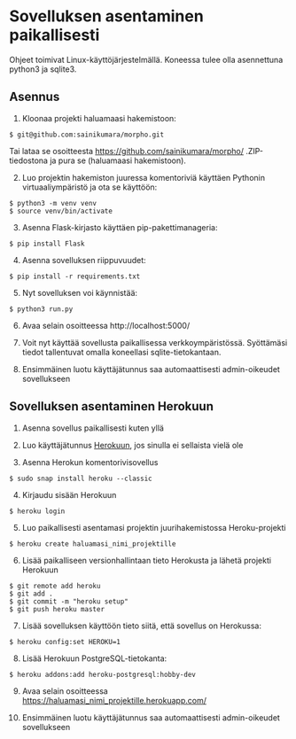 # Sovelluksen asentaminen paikallisesti

Ohjeet toimivat Linux-käyttöjärjestelmällä. Koneessa tulee olla asennettuna python3 ja sqlite3.

## Asennus

1. Kloonaa projekti haluamaasi hakemistoon:
```
$ git@github.com:sainikumara/morpho.git
```
Tai lataa se osoitteesta https://github.com/sainikumara/morpho/ .ZIP-tiedostona ja pura se (haluamaasi hakemistoon).

2. Luo projektin hakemiston juuressa komentoriviä käyttäen Pythonin virtuaaliympäristö ja ota se käyttöön:
```
$ python3 -m venv venv
$ source venv/bin/activate
```

3. Asenna Flask-kirjasto käyttäen pip-pakettimanageria:
```
$ pip install Flask
```

4. Asenna sovelluksen riippuvuudet:
```
$ pip install -r requirements.txt
```

5. Nyt sovelluksen voi käynnistää:
```
$ python3 run.py
```

6. Avaa selain osoitteessa http://localhost:5000/

7. Voit nyt käyttää sovellusta paikallisessa verkkoympäristössä. Syöttämäsi tiedot tallentuvat omalla koneellasi sqlite-tietokantaan.

8. Ensimmäinen luotu käyttäjätunnus saa automaattisesti admin-oikeudet sovellukseen


## Sovelluksen asentaminen Herokuun

1. Asenna sovellus paikallisesti kuten yllä

2. Luo käyttäjätunnus [Herokuun](https://www.heroku.com/), jos sinulla ei sellaista vielä ole

3. Asenna Herokun komentorivisovellus
```
$ sudo snap install heroku --classic
```

4. Kirjaudu sisään Herokuun
```
$ heroku login
```

5. Luo paikallisesti asentamasi projektin juurihakemistossa Heroku-projekti
```
$ heroku create haluamasi_nimi_projektille
```

6. Lisää paikalliseen versionhallintaan tieto Herokusta ja lähetä projekti Herokuun
```
$ git remote add heroku
$ git add .
$ git commit -m "heroku setup"
$ git push heroku master
```

7. Lisää sovelluksen käyttöön tieto siitä, että sovellus on Herokussa:
```
$ heroku config:set HEROKU=1
```

8. Lisää Herokuun PostgreSQL-tietokanta:
```
$ heroku addons:add heroku-postgresql:hobby-dev
```

9. Avaa selain osoitteessa https://haluamasi_nimi_projektille.herokuapp.com/

10. Ensimmäinen luotu käyttäjätunnus saa automaattisesti admin-oikeudet sovellukseen
